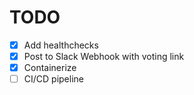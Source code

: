 # TODO

- [x] Add healthchecks
- [x] Post to Slack Webhook with voting link
- [x] Containerize
- [ ] CI/CD pipeline
